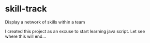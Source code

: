 # skill-track
Display a network of skills within a team

I created this project as an excuse to start learning java script. Let see where this will end...
